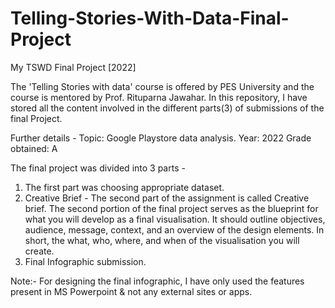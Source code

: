 # Telling-Stories-With-Data-Final-Project
My TSWD Final Project [2022]

The 'Telling Stories with data' course is offered by PES University and the course is mentored by Prof. Rituparna Jawahar. In this repository, I have stored all the content involved in the different parts(3) of submissions of the final Project. 

Further details -
Topic: Google Playstore data analysis.
Year: 2022
Grade obtained: A

The final project was divided into 3 parts -
1. The first part was choosing appropriate dataset. 
2. Creative Brief - The second part of the assignment is called Creative brief. The second portion of the final project serves as the blueprint for what you will develop as a final visualisation. It should outline objectives, audience, message, context, and an overview of the design elements. In short, the what, who, where, and when of the visualisation you will create.
3. Final Infographic submission.

Note:- For designing the final infographic, I have only used the features present in MS Powerpoint & not any external sites or apps.


